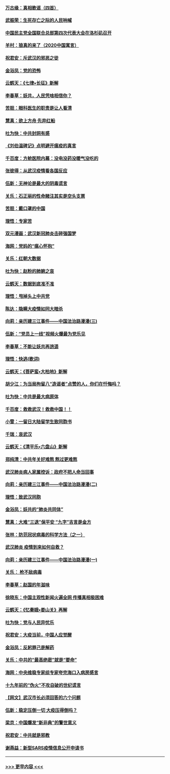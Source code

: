 #### [万古缘：真相歌谣（四首）](../pages/nsc993/n11856263.md?t=02100544) 
#### [武振荣：生死存亡之际的人民呐喊](../pages/nsc993/n11856256.md?t=02100544) 
#### [中国民主党全国联合总部第四次代表大会在洛杉矶召开](../pages/nsc993/n11856344.md?t=02100544) 
#### [羊村：狼真的来了（2020中国寓言）](../pages/nsc993/n11856229.md?t=02100544) 
#### [祝君安：斥武汉的邪恶之徒](../pages/nsc993/n11855861.md?t=02100544) 
#### [金浴凤：党的恐怖](../pages/nsc993/n11855849.md?t=02100544) 
#### [云鹤天：《七律▪长征》新解](../pages/nsc993/n11855479.md?t=02100544) 
#### [李春草：妖共，人民凭啥相信你？](../pages/nsc993/n11855196.md?t=02100544) 
#### [苦胆：眼科医生的职责是让人看清](../pages/nsc993/n11853840.md?t=02100544) 
#### [慧真：欲上方舟 先弃红船](../pages/nsc993/n11853483.md?t=02100544) 
#### [吐为快：中共封网有感](../pages/nsc993/n11852575.md?t=02100544) 
#### [《刘伯温碑记》点明避开瘟疫的真言](../pages/nsc993/n11852128.md?t=02100544) 
#### [千百度：方舱医院内幕：没电没药没暖气没吃的](../pages/nsc993/n11850211.md?t=02100544) 
#### [张彼得：从武汉疫情看各国反应](../pages/nsc993/n11850102.md?t=02100544) 
#### [伍新：无神论是最大的阴毒谎言](../pages/nsc993/n11846129.md?t=02100544) 
#### [关乐：石正丽的性命赌注其实是空头支票](../pages/nsc993/n11846109.md?t=02100544) 
#### [苦胆：戴口罩的中国](../pages/nsc993/n11845576.md?t=02100544) 
#### [理悟：专家苦](../pages/nsc993/n11845564.md?t=02100544) 
#### [双元漫画：武汉新冠肺炎击碎强国梦](../pages/nsc993/n11843320.md?t=02100544) 
#### [海网：党妈的“瘟心怀抱”](../pages/nsc993/n11840740.md?t=02100544) 
#### [关乐：红朝大数据](../pages/nsc993/n11840675.md?t=02100544) 
#### [吐为快：赵粉的肺腑之哀](../pages/nsc993/n11840618.md?t=02100544) 
#### [云鹤天：数据到底准不准](../pages/nsc993/n11840325.md?t=02100544) 
#### [理悟：甩掉头上中共党](../pages/nsc993/n11838826.md?t=02100544) 
#### [陈达：隐瞒大疫情如同大暗杀](../pages/nsc993/n11838771.md?t=02100544) 
#### [向莉：亲历建三江事件——中国法治路漫漫(三)](../pages/nsc993/n11831825.md?t=02100544) 
#### [伍新：“党员上一线”视频火爆最为党乐见](../pages/nsc993/n11838200.md?t=02100544) 
#### [李春草：不能让妖共再逍遥](../pages/nsc993/n11838102.md?t=02100544) 
#### [理悟：快逃(歌词)](../pages/nsc993/n11838083.md?t=02100544) 
#### [云鹤天：《菩萨蛮▪大柏地》新解](../pages/nsc993/n11838059.md?t=02100544) 
#### [胡少江：为当局拘留八“造谣者”点赞的人，你们在忏悔吗？](../pages/nsc993/n11836801.md?t=02100544) 
#### [吐为快：中共是最大病原体](../pages/nsc993/n11836748.md?t=02100544) 
#### [千百度：救救武汉！救救中国！！](../pages/nsc993/n11836145.md?t=02100544) 
#### [小雪：一留日大陆留学生致同胞书](../pages/nsc993/n11834624.md?t=02100544) 
#### [千瑞：哀武汉](../pages/nsc993/n11833647.md?t=02100544) 
#### [云鹤天：《清平乐▪六盘山》新解](../pages/nsc993/n11833611.md?t=02100544) 
#### [郑纯清：中共年关好难熬 熬过更难熬](../pages/nsc993/n11833489.md?t=02100544) 
#### [武汉肺炎病人家属控诉：政府不把人命当回事](../pages/nsc993/n11833205.md?t=02100544) 
#### [向莉：亲历建三江事件——中国法治路漫漫(二)](../pages/nsc993/n11829102.md?t=02100544) 
#### [理悟：致武汉同胞](../pages/nsc993/n11831522.md?t=02100544) 
#### [金浴凤：妖共的“肺炎共同体”](../pages/nsc993/n11829448.md?t=02100544) 
#### [慧真：大难“三退”保平安 “九字”吉言是金方](../pages/nsc993/n11829501.md?t=02100544) 
#### [张林：防范冠状病毒的科学方法（之一）](../pages/nsc993/n11828618.md?t=02100544) 
#### [武汉肺炎 疫情到来如何自救？](../pages/nsc993/n11827632.md?t=02100544) 
#### [向莉：亲历建三江事件——中国法治路漫漫(一)](../pages/nsc993/n11827190.md?t=02100544) 
#### [关乐： 枪不敌病毒](../pages/nsc993/n11826746.md?t=02100544) 
#### [李春草：赵国的年滋味](../pages/nsc993/n11826321.md?t=02100544) 
#### [徐晓东：中国主观性新闻火遍全网 传播真相极困难](../pages/nsc993/n11826508.md?t=02100544) 
#### [云鹤天：《忆秦娥▪娄山关》再解](../pages/nsc993/n11824682.md?t=02100544) 
#### [吐为快：党与人民异忧乐](../pages/nsc993/n11824660.md?t=02100544) 
#### [祝君安：大疫当前，中国人应觉醒](../pages/nsc993/n11821946.md?t=02100544) 
#### [金浴凤：反躬罪己是解药](../pages/nsc993/n11820280.md?t=02100544) 
#### [关乐：中共的“最高绝密”就是“要命”](../pages/nsc993/n11816946.md?t=02100544) 
#### [海网：中央维稳专家组专家夸完海口入病房感言](../pages/nsc993/n11815138.md?t=02100544) 
#### [十九年前的“伪火”不攻自破的世纪谎言](../pages/nsc993/n11813238.md?t=02100544) 
#### [【网文】武汉市长必须回答的六个问题](../pages/nsc993/n11813848.md?t=02100544) 
#### [伍新：稳定压倒一切 大疫压得倒吗？](../pages/nsc993/n11812634.md?t=02100544) 
#### [梁京：中国爆发“新非典”的警世意义](../pages/nsc993/n11812554.md?t=02100544) 
#### [祝君安：中共就是邪教](../pages/nsc993/n11812431.md?t=02100544) 
#### [谢燕益：新型SARS疫情信息公开申请书](../pages/nsc993/n11808840.md?t=02100544) 

----
#### [ >>> 更早内容 <<< ](../indexes/nsc993-earlier.md)
